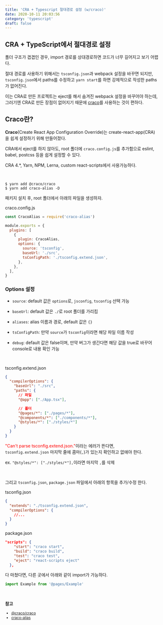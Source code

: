 ```yaml
---
title: 'CRA + Typescript 절대경로 설정 (w/craco)'
date: 2020-10-11 20:03:56
category: 'typescript'
draft: false
---
```


## CRA + TypeScript에서 절대경로 설정

폴더 구조가 겹겹인 경우, import 경로를 상대경로하면 코드가 너무 길어지고 보기 어렵다.

절대 경로를 사용하기 위해서는 `tsconfig.json`과 webpack 설정을 바꾸면 되지만, `tsconfig.json`에서 paths를 수정하고 `yarn start`를 하면 강제적으로 작성한 paths가 없어진다.

이는 CRA로 만든 프로젝트는 eject를 해서 숨겨진 webpack 설정을 바꾸어야 하는데, 그러기엔 CRA로 만든 장점이 없어지기 때문에 [craco](https://www.npmjs.com/package/@craco/craco)를 사용하는 것이 편하다.

## Craco란?

**Craco**(Create React App Configuration Override)는 create-react-app(CRA)을 쉽게 설정하기 위해 만들어졌다.

CRA에서 eject를 하지 않아도, root 폴더에 `craco.config.js`를 추가함으로 eslint, babel, postcss 등을 쉽게 설정할 수 있다.

CRA 4.\*, Yarn, NPM, Lerna, custom react-scripts에서 사용가능하다.

<br />

```shell
$ yarn add @craco/craco
$ yarn add craco-alias -D
```

패키지 설치 후, root 폴더에서 아래의 파일을 생성하자.

<span class="file-location">craco.config.js</span>

```js
const CracoAlias = require('craco-alias')

module.exports = {
  plugins: [
    {
      plugin: CracoAlias,
      options: {
        source: 'tsconfig',
        baseUrl: './src',
        tsConfigPath: './tsconfig.extend.json',
      },
    },
  ],
}
```

### Options 설정

- `source`: default 값은 `options`로, `jsconfig`, `tsconfig` 선택 가능

- `baseUrl`: default 값은 `./`로 root 폴더를 가리킴

- `aliases`: alias 이름과 경로, default 값은 `{}`

- `tsConfigPath`: 만약 `source`가 `tsconfig`이라면 해당 파일 이름 작성

- `debug`: default 값은 false이며, 만약 버그가 생긴다면 해당 값을 true로 바꾸어 console로 내용 확인 가능

<br />

<span class="file-location">tsconfig.extend.json</span>

```json
{
  "compilerOptions": {
    "baseUrl": "./src",
    "paths": {
      // 파일
      "@app": ["./App.tsx"],

      // 폴더
      "@pages/*": ["./pages/*"],
      "@components/*": ["./components/*"],
      "@styles/*": ["./styles/*"]
    }
  }
}
```

<span style="color: red;">"Can't parse tsconfig.extend.json."</span>이라는 에러가 뜬다면, `tsconfig.extend.json` 마지막 줄에 콤마(`,`)가 있는지 확인하고 없애야 한다.

ex. `"@styles/*": ["./styles/*"],`이라면 마지막 `,`를 삭제

<br />

그리고 `tsconfig.json`, `package.json` 파일에서 아래의 항목을 추가/수정 한다.

<span class="file-location">tsconfig.json</span>

```json
{
  "extends": "./tsconfig.extend.json",
  "compilerOptions": {
    //...
  }
}
```

<span class="file-location">package.json</span>

```json
"scripts": {
    "start": "craco start",
    "build": "craco build",
    "test": "craco test",
    "eject": "react-scripts eject"
  },
```

다 마쳤다면, 다른 곳에서 아래와 같이 import가 가능하다.

```js
import Example from '@pages/Example'
```

<br />

**참고**

<div style="font-size: 12px;">

- [@craco/craco](https://www.npmjs.com/package/@craco/craco)
- [craco-alias](https://github.com/risenforces/craco-alias#readme)

</div>
